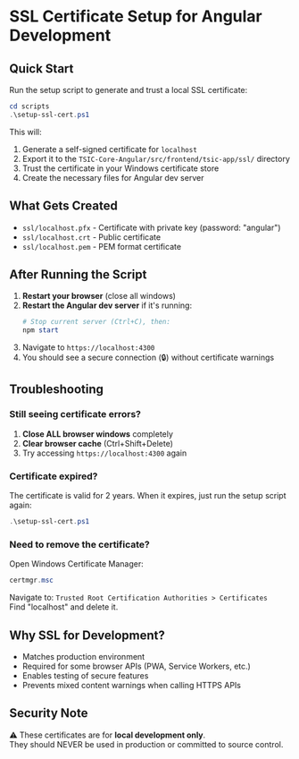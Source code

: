 # SSL Certificate Setup for Angular Development

## Quick Start

Run the setup script to generate and trust a local SSL certificate:

```powershell
cd scripts
.\setup-ssl-cert.ps1
```

This will:
1. Generate a self-signed certificate for `localhost`
2. Export it to the `TSIC-Core-Angular/src/frontend/tsic-app/ssl/` directory
3. Trust the certificate in your Windows certificate store
4. Create the necessary files for Angular dev server

## What Gets Created

- `ssl/localhost.pfx` - Certificate with private key (password: "angular")
- `ssl/localhost.crt` - Public certificate
- `ssl/localhost.pem` - PEM format certificate

## After Running the Script

1. **Restart your browser** (close all windows)
2. **Restart the Angular dev server** if it's running:
   ```powershell
   # Stop current server (Ctrl+C), then:
   npm start
   ```
3. Navigate to `https://localhost:4300`
4. You should see a secure connection (🔒) without certificate warnings

## Troubleshooting

### Still seeing certificate errors?

1. **Close ALL browser windows** completely
2. **Clear browser cache** (Ctrl+Shift+Delete)
3. Try accessing `https://localhost:4300` again

### Certificate expired?

The certificate is valid for 2 years. When it expires, just run the setup script again:
```powershell
.\setup-ssl-cert.ps1
```

### Need to remove the certificate?

Open Windows Certificate Manager:
```powershell
certmgr.msc
```
Navigate to: `Trusted Root Certification Authorities > Certificates`  
Find "localhost" and delete it.

## Why SSL for Development?

- Matches production environment
- Required for some browser APIs (PWA, Service Workers, etc.)
- Enables testing of secure features
- Prevents mixed content warnings when calling HTTPS APIs

## Security Note

⚠️ These certificates are for **local development only**.  
They should NEVER be used in production or committed to source control.
